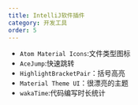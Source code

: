 ```yaml
---
title: IntelliJ软件插件
category: 开发工具
order: 5
---
```


- `Atom Material Icons`:文件类型图标
- `AceJump`:快速跳转
- `HighlightBracketPair`：括号高亮
- `Material Theme UI`：很漂亮的主题
- `wakaTime`:代码编写时长统计
